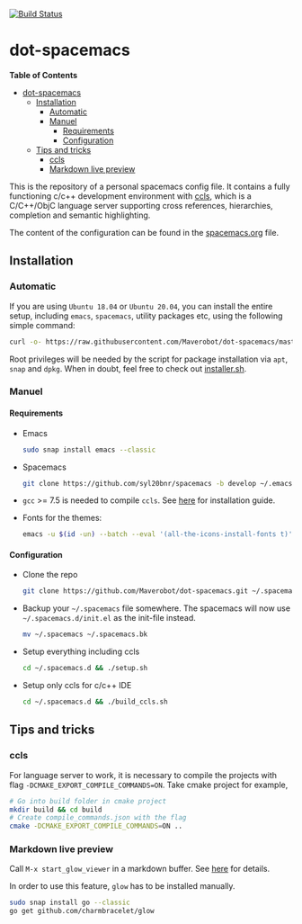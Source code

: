 [![Build Status][travis-badge]][travis-link]
# dot-spacemacs

<!-- markdown-toc start - Don't edit this section. Run M-x markdown-toc-refresh-toc -->
**Table of Contents**

- [dot-spacemacs](#dot-spacemacs)
    - [Installation](#installation)
        - [Automatic](#automatic)
        - [Manuel](#manuel)
            - [Requirements](#requirements)
            - [Configuration](#configuration)
    - [Tips and tricks](#tips-and-tricks)
        - [ccls](#ccls)
        - [Markdown live preview](#markdown-live-preview)

<!-- markdown-toc end -->

This is the repository of a personal spacemacs config file. It contains a fully functioning c/c++ development environment with [ccls](https://github.com/MaskRay/ccls), which is a C/C++/ObjC language server supporting cross references, hierarchies, completion and semantic highlighting.

The content of the configuration can be found in the [spacemacs.org](spacemacs.org "Spacemacs configuration in org file") file.

## Installation

### Automatic

If you are using `Ubuntu 18.04` or `Ubuntu 20.04`, you can install the entire setup, including `emacs`, `spacemacs`, utility packages etc, using the following simple command:

```sh
curl -o- https://raw.githubusercontent.com/Maverobot/dot-spacemacs/master/installer.sh | bash
```

Root privileges will be needed by the script for package installation via `apt`, `snap` and `dpkg`. When in doubt, feel free to check out [installer.sh][installer.sh].


### Manuel

#### Requirements

* Emacs
  ```sh
  sudo snap install emacs --classic
  ```

* Spacemacs
  ```sh
  git clone https://github.com/syl20bnr/spacemacs -b develop ~/.emacs.d
  ```

* `gcc` >= 7.5 is needed to compile `ccls`. See [here][gcc-installation] for installation guide.

* Fonts for the themes:

  ```sh
  emacs -u $(id -un) --batch --eval '(all-the-icons-install-fonts t)'
  ```

#### Configuration

* Clone the repo
  ```sh
  git clone https://github.com/Maverobot/dot-spacemacs.git ~/.spacemacs.d
  ```

* Backup your `~/.spacemacs` file somewhere. The spacemacs will now use `~/.spacemacs.d/init.el` as the init-file instead.
  ```sh
  mv ~/.spacemacs ~/.spacemacs.bk
  ```

* Setup everything including ccls
  ```sh
  cd ~/.spacemacs.d && ./setup.sh
  ```

* Setup only ccls for c/c++ IDE
  ```sh
  cd ~/.spacemacs.d && ./build_ccls.sh
  ```

## Tips and tricks
### ccls
For language server to work, it is necessary to compile the projects with flag `-DCMAKE_EXPORT_COMPILE_COMMANDS=ON`. Take cmake project for example,

```sh
# Go into build folder in cmake project
mkdir build && cd build
# Create compile_commands.json with the flag
cmake -DCMAKE_EXPORT_COMPILE_COMMANDS=ON ..
```

### Markdown live preview
Call `M-x start_glow_viewer` in a markdown buffer. See [here][start-glow-viewer] for details.

In order to use this feature, `glow` has to be installed manually.

```sh
sudo snap install go --classic
go get github.com/charmbracelet/glow
```

[travis-badge]: https://travis-ci.com/Maverobot/dot-spacemacs.svg?branch=master
[travis-link]: https://travis-ci.com/Maverobot/dot-spacemacs
[installer.sh]: https://raw.githubusercontent.com/Maverobot/dot-spacemacs/master/installer.sh
[gcc-installation]: https://github.com/Maverobot/dot-spacemacs/blob/master/docs/gcc_installation.md
[start-glow-viewer]: https://github.com/Maverobot/dot-spacemacs/blob/master/spacemacs.org#glow-the-markdown-viewer
